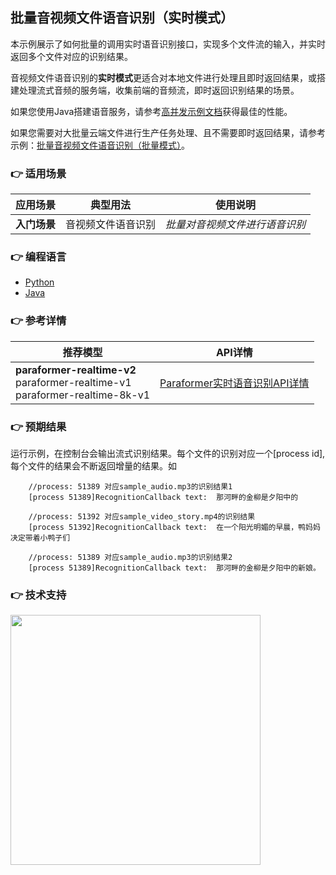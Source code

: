 [comment]: # (title and brief introduction of the sample)
## 批量音视频文件语音识别（实时模式）
本示例展示了如何批量的调用实时语音识别接口，实现多个文件流的输入，并实时返回多个文件对应的识别结果。

音视频文件语音识别的**实时模式**更适合对本地文件进行处理且即时返回结果，或搭建处理流式音频的服务端，收集前端的音频流，即时返回识别结果的场景。

如果您使用Java搭建语音服务，请参考[高并发示例文档](https://help.aliyun.com/zh/model-studio/developer-reference/paraformer-in-high-concurrency-scenarios)获得最佳的性能。

如果您需要对大批量云端文件进行生产任务处理、且不需要即时返回结果，请参考示例：[批量音视频文件语音识别（批量模式）](../recognize_speech_from_files_by_batch_mode//)。

[comment]: # (list of scenarios of the sample)
### :point_right: 适用场景

| 应用场景    | 典型用法    | 使用说明              |
|---------|---------|-------------------|
| **入门场景**| 音视频文件语音识别	 | *批量对音视频文件进行语音识别*  |

[comment]: # (supported programming languages of the sample)
### :point_right: 编程语言
- [Python](./python)
- [Java](./java)

[comment]: # (model and interface of the sample)
### :point_right: 参考详情

| 推荐模型 | API详情 |
| ----- | ----- |
| **paraformer-realtime-v2**<br>paraformer-realtime-v1<br>paraformer-realtime-8k-v1 | [Paraformer实时语音识别API详情](https://help.aliyun.com/zh/model-studio/developer-reference/paraformer-real-time-speech-recognition-api) |


### :point_right: 预期结果

运行示例，在控制台会输出流式识别结果。每个文件的识别对应一个[process id], 每个文件的结果会不断返回增量的结果。如
```
    //process: 51389 对应sample_audio.mp3的识别结果1
    [process 51389]RecognitionCallback text:  那河畔的金柳是夕阳中的

    //process: 51392 对应sample_video_story.mp4的识别结果
    [process 51392]RecognitionCallback text:  在一个阳光明媚的早晨，鸭妈妈决定带着小鸭子们

    //process: 51389 对应sample_audio.mp3的识别结果2
    [process 51389]RecognitionCallback text:  那河畔的金柳是夕阳中的新娘。
```

[comment]: # (technical support of the sample)
### :point_right: 技术支持
<img src="https://dashscope.oss-cn-beijing.aliyuncs.com/samples/audio/group.png" width="400"/>
